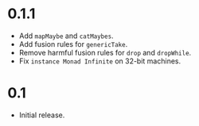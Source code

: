 # 0.1.1

* Add `mapMaybe` and `catMaybes`.
* Add fusion rules for `genericTake`.
* Remove harmful fusion rules for `drop` and `dropWhile`.
* Fix `instance Monad Infinite` on 32-bit machines.

# 0.1

* Initial release.
